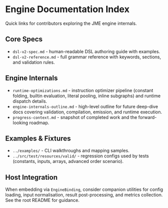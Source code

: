 # Engine Documentation Index

Quick links for contributors exploring the JME engine internals.

## Core Specs

- `dsl-v2-spec.md` - human-readable DSL authoring guide with examples.
- `dsl-v2-reference.md` - full grammar reference with keywords, sections, and validation rules.

## Engine Internals

- `runtime-optimizations.md` - instruction optimizer pipeline (constant folding, builtin evaluation, literal pooling, inline subgraphs) and runtime dispatch details.
- `engine-internals-outline.md` - high-level outline for future deep-dive docs covering validation, compilation, emission, and runtime execution.
- `progress-context.md` - snapshot of completed work and the forward-looking roadmap.

## Examples & Fixtures

- `../examples/` - CLI walkthroughs and mapping samples.
- `../src/test/resources/valid/` - regression configs used by tests (constants, inputs, arrays, advanced order scenario).

## Host Integration

When embedding via `EngineBinding`, consider companion utilities for config loading, input normalisation, result post-processing, and metrics collection. See the root README for guidance.


